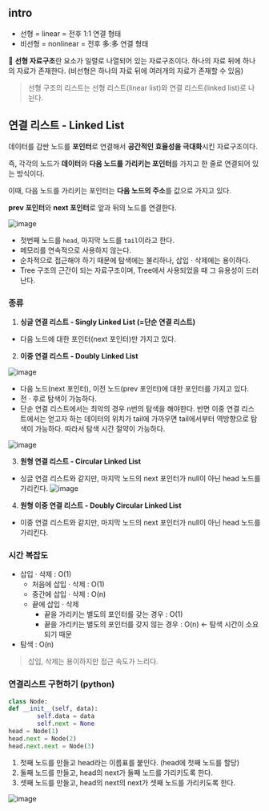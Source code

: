## intro
- 선형 = linear = 전후 1:1 연결 형태
- 비선형 = nonlinear = 전후 多:多 연결 형태

📌 **선형 자료구조**란 요소가 일렬로 나열되어 있는 자료구조이다. 
하나의 자료 뒤에 하나의 자료가 존재한다. (비선형은 하나의 자료 뒤에 여러개의 자료가 존재할 수 있음)

> 선형 구조의 리스트는 선형 리스트(linear list)와 연결 리스트(linked list)로 나뉜다.


## 연결 리스트 - Linked List

데이터를 감싼 노드를 **포인터**로 연결해서 **공간적인 효율성을 극대화**시킨 자료구조이다. 

즉, 각각의 노드가 **데이터**와 **다음 노드를 가리키는 포인터**를 가지고 한 줄로 연결되어 있는 방식이다.

이때, 다음 노드를 가리키는 포인터는 **다음 노드의 주소**를 값으로 가지고 있다.

**prev 포인터**와 **next 포인터**로 앞과 뒤의 노드를 연결한다.

![image](https://github.com/DevTechGrowth/study_CS/assets/88030238/2a5fac3b-8145-4342-a517-f414181a0b2b)
- 첫번째 노드를 `head`, 마지막 노드를 `tail`이라고 한다.
- 메모리를 연속적으로 사용하지 않는다.
- 순차적으로 접근해야 하기 때문에 탐색에는 불리하나, 삽입 · 삭제에는 용이하다.
- Tree 구조의 근간이 되는 자료구조이며, Tree에서 사용되었을 때 그 유용성이 드러난다.

### 종류

1) **싱글 연결 리스트 - Singly Linked List  (=단순 연결 리스트)**

- 다음 노드에 대한 포인터(next 포인터)만 가지고 있다.

2) **이중 연결 리스트 - Doubly Linked List**

![image](https://github.com/DevTechGrowth/study_CS/assets/88030238/a97c531f-988c-42a7-b1fb-ac02318740fa)

- 다음 노드(next 포인터), 이전 노드(prev 포인터)에 대한 포인터를 가지고 있다.
- 전 · 후로 탐색이 가능하다. 
- 단순 연결 리스트에서는 최악의 경우 n번의 탐색을 해야한다. 반면 이중 연결 리스트에서는 얻고자 하는 데이터의 위치가 tail에 가까우면 tail에서부터 역방향으로 탐색이 가능하다. 따라서 탐색 시간 절약이 가능하다.

![image](https://github.com/DevTechGrowth/study_CS/assets/88030238/325957f3-1710-40fa-9d09-e00dca8ee232)

3) **원형 연결 리스트 - Circular Linked List**
 - 싱글 연결 리스트와 같지만, 마지막 노드의 next 포인터가 null이 아닌 head 노드를 가리킨다.
![image](https://github.com/DevTechGrowth/study_CS/assets/88030238/ef76a820-9e96-4f52-bfaf-64dce349ac06)

4) **원형 이중 연결 리스트 - Doubly Circular Linked List**
- 이중 연결 리스트와 같지만, 마지막 노드의 next 포인터가 null이 아닌 head 노드를 가리킨다.

### 시간 복잡도

- 삽입 · 삭제 : O(1)
    - 처음에 삽입 · 삭제 : O(1)
    - 중간에 삽입 · 삭제 : O(n)
    - 끝에 삽입 · 삭제
        - 끝을 가리키는 별도의 포인터를 갖는 경우 : O(1)
        - 끝을 가리키는 별도의 포인터를 갖지 않는 경우 : O(n) ← 탐색 시간이 소요되기 때문
- 탐색 : O(n)

> 삽입, 삭제는 용이하지만 접근 속도가 느리다.

### 연결리스트 구현하기 (python)

```python
class Node:
def __init__(self, data):
		self.data = data
		self.next = None
head = Node(1)
head.next = Node(2)
head.next.next = Node(3)
```

1. 첫째 노드를 만들고 head라는 이름표를 붙인다. (head에 첫째 노드를 할당)
2. 둘째 노드를 만들고, head의 next가 둘째 노드를 가리키도록 한다.
3. 셋째 노드를 만들고, head의 next의 next가 셋째 노드를 가리키도록 한다.

![image](https://github.com/DevTechGrowth/study_CS/assets/88030238/4af32e2c-3e36-443e-8aa8-25bce67e5bb5)
